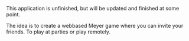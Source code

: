 This application is unfinished, but will be updated and finished at some point.

The idea is to create a webbased Meyer game where you can invite your friends. To play at parties or play remotely.
